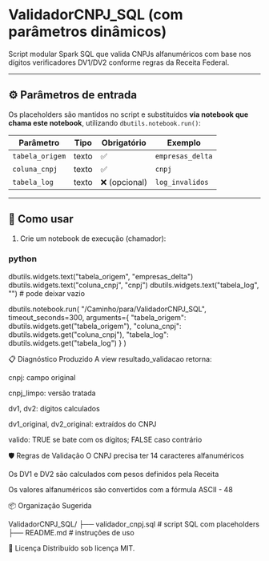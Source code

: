 # ValidadorCNPJ_SQL (com parâmetros dinâmicos)

Script modular Spark SQL que valida CNPJs alfanuméricos com base nos dígitos verificadores DV1/DV2 conforme regras da Receita Federal.

---

## ⚙️ Parâmetros de entrada

Os placeholders são mantidos no script e substituídos **via notebook que chama este notebook**, utilizando `dbutils.notebook.run()`:

| Parâmetro       | Tipo     | Obrigatório | Exemplo           |
|----------------|----------|-------------|-------------------|
| `tabela_origem` | texto    | ✅           | `empresas_delta`  |
| `coluna_cnpj`   | texto    | ✅           | `cnpj`            |
| `tabela_log`    | texto    | ❌ (opcional) | `log_invalidos`   |

---

## 🧭 Como usar

1. Crie um notebook de execução (chamador):

### python
dbutils.widgets.text("tabela_origem", "empresas_delta")
dbutils.widgets.text("coluna_cnpj", "cnpj")
dbutils.widgets.text("tabela_log", "")  # pode deixar vazio

dbutils.notebook.run(
  "/Caminho/para/ValidadorCNPJ_SQL",
  timeout_seconds=300,
  arguments={
    "tabela_origem": dbutils.widgets.get("tabela_origem"),
    "coluna_cnpj": dbutils.widgets.get("coluna_cnpj"),
    "tabela_log": dbutils.widgets.get("tabela_log")
  }
)

📋 Diagnóstico Produzido
A view resultado_validacao retorna:

cnpj: campo original

cnpj_limpo: versão tratada

dv1, dv2: dígitos calculados

dv1_original, dv2_original: extraídos do CNPJ

valido: TRUE se bate com os dígitos; FALSE caso contrário

🛡️ Regras de Validação
O CNPJ precisa ter 14 caracteres alfanuméricos

Os DV1 e DV2 são calculados com pesos definidos pela Receita

Os valores alfanuméricos são convertidos com a fórmula ASCII - 48

📦 Organização Sugerida

ValidadorCNPJ_SQL/
├── validador_cnpj.sql        # script SQL com placeholders
├── README.md                 # instruções de uso


📄 Licença
Distribuído sob licença MIT.





